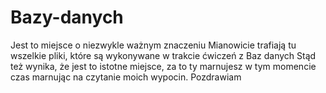 # Bazy-danych

Jest to miejsce o niezwykle ważnym znaczeniu
Mianowicie trafiają tu wszelkie pliki, które są wykonywane w trakcie ćwiczeń z Baz danych
Stąd też wynika, że jest to istotne miejsce, za to ty marnujesz w tym momencie czas marnując na czytanie moich wypocin.
Pozdrawiam
